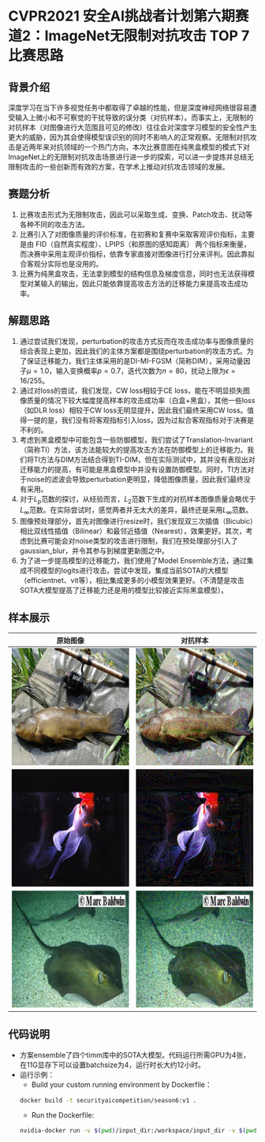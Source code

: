 # CVPR2021 安全AI挑战者计划第六期赛道2：ImageNet无限制对抗攻击 TOP 7 比赛思路

## 背景介绍

深度学习在当下许多视觉任务中都取得了卓越的性能，但是深度神经网络很容易遭受输入上微小和不可察觉的干扰导致的误分类（对抗样本）。而事实上，无限制的对抗样本（对图像进行大范围且可见的修改）往往会对深度学习模型的安全性产生更大的威胁，因为其会使得模型误识别的同时不影响人的正常观察。无限制对抗攻击是近两年来对抗领域的一个热门方向，本次比赛意图在纯黑盒模型的模式下对ImageNet上的无限制对抗攻击场景进行进一步的探索，可以进一步提炼并总结无限制攻击的一些创新而有效的方案，在学术上推动对抗攻击领域的发展。


## 赛题分析

1. 比赛攻击形式为无限制攻击，因此可以采取生成、变换、Patch攻击、扰动等各种不同的攻击方法。
2. 比赛引入了对图像质量的评价标准，在初赛和复赛中采取客观评价指标，主要是由 FID（自然真实程度）、LPIPS（和原图的感知距离） 两个指标来衡量，而决赛中采用主观评价指标，依靠专家直接对图像进行打分来评判。因此靠拟合客观分实际也是没用的。
3. 比赛为纯黑盒攻击，无法拿到模型的结构信息及梯度信息，同时也无法获得模型对某输入的输出，因此只能依靠提高攻击方法的迁移能力来提高攻击成功率。

## 解题思路
1. 通过尝试我们发现，perturbation的攻击方式反而在攻击成功率与图像质量的综合表现上更加，因此我们的主体方案都是围绕perturbation的攻击方式。为了保证迁移能力，我们主体采用的是DI-MI-FGSM（简称DIM），采用动量因子$\mu=1.0$，输入变换概率$p=0.7$，迭代次数为$n=80$，扰动上限为$\epsilon=16/255$。
2. 通过对loss的尝试，我们发现，CW loss相较于CE loss，能在不明显损失图像质量的情况下较大幅度提高样本的攻击成功率（白盒+黑盒），其他一些loss（如DLR loss）相较于CW loss无明显提升，因此我们最终采用CW loss。值得一提的是，我们没有将客观指标引入loss，因为过拟合客观指标对于决赛是不利的。
3. 考虑到黑盒模型中可能包含一些防御模型，我们尝试了Translation-Invariant（简称TI）方法，该方法能较大的提高攻击方法在防御模型上的迁移能力。我们将TI方法与DIM方法结合得到TI-DIM，但在实际测试中，其并没有表现出对迁移能力的提高，有可能是黑盒模型中并没有设置防御模型。同时，TI方法对于noise的滤波会导致perturbation更明显，降低图像质量，因此我们最终没有采用。
4. 对于$L_p$范数的探讨，从经验而言，$L_2$范数下生成的对抗样本图像质量会略优于$L_\infty$范数。在实际尝试时，感觉两者并无太大的差异，最终还是采用$L_\infty$范数。
5. 图像预处理部分，首先对图像进行resize时，我们发现双三次插值（Bicubic）相比双线性插值（Bilinear）和最邻近插值（Nearest），效果更好。其次，考虑到比赛可能会对noise类型的攻击进行限制，我们在预处理部分引入了gaussian_blur，并令其参与到梯度更新图之中。
6. 为了进一步提高模型的迁移能力，我们使用了Model Ensemble方法，通过集成不同模型的logits进行攻击。尝试中发现，集成当前SOTA的大模型（efficientnet、vit等），相比集成更多的小模型效果更好。（不清楚是攻击SOTA大模型提高了迁移能力还是用的模型比较接近实际黑盒模型）。


<!-- ## 结果总结
* 本方案决赛得分：**10567.8**，攻击成功率为：**0.9842**，最终决赛排名：**Top 2** -->


## 样本展示
| 原始图像     | 对抗样本  |
| --------    | --------  |
|![avatar](./examples/original/0.jpg)        | ![avatar](./examples/adv/0.jpg)     |
| ![avatar](./examples/original/5.jpg)       | ![avatar](./examples/adv/5.jpg)    |
| ![avatar](./examples/original/26.jpg)      | ![avatar](./examples/adv/26.jpg)  |

## 代码说明

- 方案ensemble了四个timm库中的SOTA大模型。代码运行所需GPU为4张，在11G显存下可以设置batchsize为4，运行时长大约12小时。
- 运行示例：
  - Build your custom running environment by Dockerfile：
  ```bash
  docker build -t securityaicompetition/season6:v1 .
  ```
  - Run the Dockerfile:
  ```bash
  nvidia-docker run -v $(pwd)/input_dir:/workspace/input_dir -v $(pwd)/output_dir:/workspace/output_dir -w /workspace/code securityaicompetition/season6:v1 python run.py
  ```
